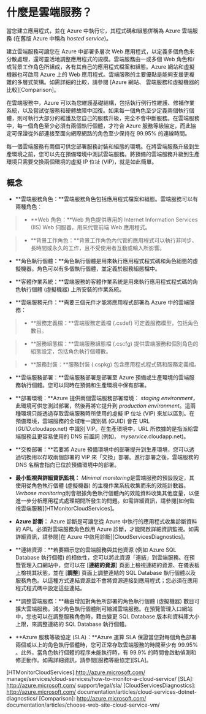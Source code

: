 ﻿<properties 
	pageTitle="什麼是雲端服務 - Azure 服務管理" 
	description="Azure 中的雲端服務簡介。" 
	services="cloud-services" 
	documentationCenter="" 
	authors="Thraka" 
	manager="timlt" 
	editor=""/>

<tags 
	ms.service="cloud-services" 
	ms.workload="tbd" 
	ms.tgt_pltfrm="na" 
	ms.devlang="na" 
	ms.topic="article" 
	ms.date="10/23/2014" 
	ms.author="adegeo"/>




# 什麼是雲端服務？
當您建立應用程式，並在 Azure 中執行它，其程式碼和組態併稱為 Azure 雲端服務 (在舊版 Azure 中稱為 *hosted service*)。

建立雲端服務可讓您在 Azure 中部署多層次 Web 應用程式，以定義多個角色來分散處理，還可靈活地調整應用程式的規模。雲端服務由一或多個 Web 角色和/或背景工作角色所組成，各有其自己的應用程式檔案和組態。Azure 網站和虛擬機器也可啟用 Azure 上的 Web 應用程式。雲端服務的主要優點是能夠支援更複雜的多層式架構。如需詳細的比較，請參閱 [Azure 網站、 雲端服務和虛擬機器的比較][Comparison]。

在雲端服務中，Azure 可以為您維護基礎結構，包括執行例行性維護、修補作業系統，以及嘗試從服務和硬體故障中回復。如果每一個角色至少定義兩個執行個體，則可執行大部分的維護及您自己的服務升級，完全不會中斷服務。在雲端服務中，每一個角色至少必須有兩個執行個體，才符合 Azure 服務等級協定，而此協定可保證從外部連接至面向網際網路的角色至少保持在 99.95% 的連線時間。 

每一個雲端服務有兩個可供您部署服務封裝和組態的環境。在將雲端服務升級到生產環境之前，您可以先在預備環境中測試雲端服務。將預備的雲端服務升級到生產環境只需要交換兩個環境的虛擬 IP 位址 (VIP)，就是如此簡單。 


## 概念 ##


- **雲端服務角色：**雲端服務角色包括應用程式檔案和組態。雲端服務可以有兩種角色：
 
>- **Web 角色：**Web 角色提供專用的 Internet Information Services (IIS) Web 伺服器，用來代管前端 Web 應用程式。

>- **背景工作角色：**背景工作角色內代管的應用程式可以執行非同步、長時間或永久的工作，且不受使用者互動或輸入所影響。

- **角色執行個體：**角色執行個體是用來執行應用程式程式碼和角色組態的虛擬機器。角色可以有多個執行個體，並定義於服務組態檔中。

- **客體作業系統：**雲端服務的客體作業系統是用來執行應用程式程式碼的角色執行個體 (虛擬機器) 上所安裝的作業系統。

- **雲端服務元件：**需要三個元件才能將應用程式部署為 Azure 中的雲端服務：

>- **服務定義檔：**雲端服務定義檔 (.csdef) 可定義服務模型，包括角色數目。

>- **服務組態檔：**雲端服務組態檔 (.cscfg) 提供雲端服務和個別角色的組態設定，包括角色執行個體數。

>- **服務封裝：**服務封裝 (.cspkg) 包含應用程式程式碼和服務定義檔。

- **雲端服務部署：**雲端服務部署是部署至 Azure 預備或生產環境的雲端服務執行個體。您可以同時在預備和生產環境中保有部署。

- **部署環境：**Azure 提供兩個雲端服務部署環境： *staging environment*，此環境可供您測試部署，然後再將它提升到 *production environment*。這兩種環境只能透過存取雲端服務時所使用的虛擬 IP 位址 (VIP) 來加以區別。在預備環境，雲端服務的全域唯一識別碼 (GUID) 會在 URL (*GUID*.cloudapp.net) 中識別 VIP。在生產環境中，URL 所依據的是指派給雲端服務且更容易使用的 DNS 前置詞 (例如， *myservice*.cloudapp.net)。

- **交換部署：**若要將 Azure 預備環境中的部署提升到生產環境，您可以透過切換用以存取兩個部署的 VIP 來「交換」部署。進行部署之後，雲端服務的 DNS 名稱會指向已位於預備環境中的部署。 

- **最小監視與詳細資訊監視：** *Minimal monitoring*是雲端服務的預設設定，其使用從角色執行個體 (虛擬機器) 的主機作業系統收集而來的效能計數器。 *Verbose monitoring*則會根據角色執行個體內的效能資料收集其他度量，以便進一步分析應用程式處理期間所發生的問題。如需詳細資訊，請參閱[如何監視雲端服務][HTMonitorCloudServices]。

- **Azure 診斷：** Azure 診斷是可讓您從 Azure 中執行的應用程式收集診斷資料的 API。必須對雲端服務角色啟用 Azure 診斷，才能開啟詳細資訊監視。如需詳細資訊，請參閱[在 Azure 中啟用診斷][CloudServicesDiagnostics]。

- **連結資源：**若要顯示您的雲端服務與其他資源 (例如 Azure SQL Database 執行個體) 的相依性，您可以將此資源「連結」到雲端服務。在預覽管理入口網站中，您可以在 [**連結的資源**] 頁面上檢視連結的資源、在儀表板上檢視其狀態，並在 [**調整**] 頁面上調整連結的 SQL Database 執行個體以及服務角色。以這種方式連結資源並不會將資源連接到應用程式；您必須在應用程式程式碼中設定這些連結。

- **調整雲端服務：**藉由增加對角色所部署的角色執行個體 (虛擬機器) 數目可擴大雲端服務。減少角色執行個體則可縮減雲端服務。在預覽管理入口網站中，您也可以在調整服務角色時，藉由變更 SQL Database 版本和資料庫大小上限，來調整連結的 SQL Database 執行個體。

- **Azure 服務等級協定 (SLA)：**Azure 運算 SLA 保證當您對每個角色部署兩個或以上的角色執行個體時，您可正常存取雲端服務的時間至少有 99.95% 。此外，當角色執行個體的程序未能執行時，有 99.9% 的時間會啟動偵測和修正動作。如需詳細資訊，請參閱[服務等級協定][SLA]。

[HTMonitorCloudServices]:http://azure.microsoft.com/ manage/services/cloud-services/how-to-monitor-a-cloud-service/
[SLA]: http://azure.microsoft.com/ support/legal/sla/
[CloudServicesDiagnostics]: http://azure.microsoft.com/ documentation/articles/cloud-services-dotnet-diagnostics/
[Comparison]: http://azure.microsoft.com/ documentation/articles/choose-web-site-cloud-service-vm/

<!--HONumber=45--> 
